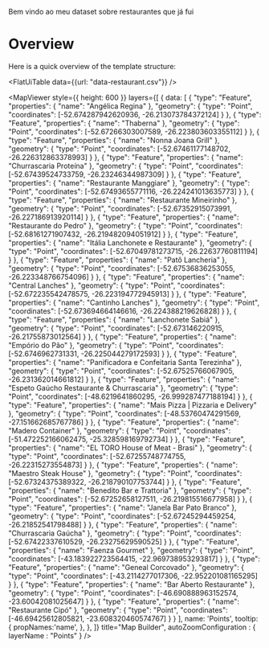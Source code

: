 Bem vindo ao meu dataset sobre restaurantes que já fui

# Overview

Here is a quick overview of the template structure:

<FlatUiTable
data={{url: "data-restaurant.csv"}}
/>

<MapViewer
style={{ height: 600 }}
layers={[
{
data: [
  {
    "type": "Feature",
    "properties": {
      "name": "Angélica Regina"
    },
    "geometry": {
      "type": "Point",
      "coordinates": [-52.674287942620936, -26.213073784372124]
    }
  },
  {
    "type": "Feature",
    "properties": {
      "name": "Thaberna"
    },
    "geometry": {
      "type": "Point",
      "coordinates": [-52.67266303007589, -26.223803603355112]
    }
  },
  {
    "type": "Feature",
    "properties": {
      "name": "Nonna Joana Grill"
    },
    "geometry": {
      "type": "Point",
      "coordinates": [-52.67461177148702, -26.226312863378993]
    }
  },
  {
    "type": "Feature",
    "properties": {
      "name": "Churrascaria Proteína"
    },
    "geometry": {
      "type": "Point",
      "coordinates": [-52.67439524733759, -26.23246344987309]
    }
  },
  {
    "type": "Feature",
    "properties": {
      "name": "Restaurante Manggiare"
    },
    "geometry": {
      "type": "Point",
      "coordinates": [-52.67493655771116, -26.224241013635773]
    }
  },
  {
    "type": "Feature",
    "properties": {
      "name": "Restaurante Mineirinho"
    },
    "geometry": {
      "type": "Point",
      "coordinates": [-52.67352915073991, -26.227186913920114]
    }
  },
  {
    "type": "Feature",
    "properties": {
      "name": "Restaurante do Pedro"
    },
    "geometry": {
      "type": "Point",
      "coordinates": [-52.68161271907432, -26.219482094051912]
    }
  },
  {
    "type": "Feature",
    "properties": {
      "name": "Itália Lanchonete e Restaurante"
    },
    "geometry": {
      "type": "Point",
      "coordinates": [-52.67049781273715, -26.22637760811194]
    }
  },
  {
    "type": "Feature",
    "properties": {
      "name": "Patô Lancheria"
    },
    "geometry": {
      "type": "Point",
      "coordinates": [-52.67536836253055, -26.223348766754096]
    }
  },
  {
    "type": "Feature",
    "properties": {
      "name": "Central Lanches"
    },
    "geometry": {
      "type": "Point",
      "coordinates": [-52.672235542478575, -26.223194772945913]
    }
  },
  {
    "type": "Feature",
    "properties": {
      "name": "Cantinho Lanches"
    },
    "geometry": {
      "type": "Point",
      "coordinates": [-52.673694664146616, -26.224388219626828]
    }
  },
  {
    "type": "Feature",
    "properties": {
      "name": "Lanchonete Sabiá"
    },
    "geometry": {
      "type": "Point",
      "coordinates": [-52.673146220915, -26.21755873012564]
    }
  },
  {
    "type": "Feature",
    "properties": {
      "name": "Empório do Pão"
    },
    "geometry": {
      "type": "Point",
      "coordinates": [-52.6746962731331, -26.225044279172593]
    }
  },
  {
    "type": "Feature",
    "properties": {
      "name": "Panificadora e Confeitaria Santa Terezinha"
    },
    "geometry": {
      "type": "Point",
      "coordinates": [-52.67525766067905, -26.231362014661812]
    }
  },
  {
    "type": "Feature",
    "properties": {
      "name": "Espeto Gaúcho Restaurante & Churrascaria"
    },
    "geometry": {
      "type": "Point",
      "coordinates": [-48.6219641860295, -26.999287477188194]
    }
  },
  {
    "type": "Feature",
    "properties": {
      "name": "Mais Pizza | Pizzaria e Delivery"
    },
    "geometry": {
      "type": "Point",
      "coordinates": [-48.53760474291569, -27.151662685767786]
    }
  },
  {
    "type": "Feature",
    "properties": {
      "name": "Madero Container"
    },
    "geometry": {
      "type": "Point",
      "coordinates": [-51.472252166062475, -25.328598169792734]
    }
  },
  {
    "type": "Feature",
    "properties": {
      "name": "EL TORO House of Meat - Brasi"
    },
    "geometry": {
      "type": "Point",
      "coordinates": [-52.67255748774755, -26.22315273554873]
    }
  },
  {
    "type": "Feature",
    "properties": {
      "name": "Maestro Steak House"
    },
    "geometry": {
      "type": "Point",
      "coordinates": [-52.67324375389322, -26.218790107753744]
    }
  },
  {
    "type": "Feature",
    "properties": {
      "name": "Benedito Bar e Trattoria"
    },
    "geometry": {
      "type": "Point",
      "coordinates": [-52.67252658127511, -26.219815516677958]
    }
  },
  {
    "type": "Feature",
    "properties": {
      "name": "Janela Bar Pato Branco"
    },
    "geometry": {
      "type": "Point",
      "coordinates": [-52.67245294459254, -26.21852541798488]
    }
  },
  {
    "type": "Feature",
    "properties": {
      "name": "Churrascaria Gaúcha"
    },
    "geometry": {
      "type": "Point",
      "coordinates": [-52.67422337610529, -26.23275629590525]
    }
  },
  {
    "type": "Feature",
    "properties": {
      "name": "Faenza Gourmet"
    },
    "geometry": {
      "type": "Point",
      "coordinates": [-43.183922723564415, -22.969738953293817]
    }
  },
  {
    "type": "Feature",
    "properties": {
      "name": "Geneal Corcovado"
    },
    "geometry": {
      "type": "Point",
      "coordinates": [-43.2114277017306, -22.952201081165295]
    }
  },
  {
    "type": "Feature",
    "properties": {
      "name": "Bar Aberto Restaurante"
    },
    "geometry": {
      "type": "Point",
      "coordinates": [-46.690888963152574, -23.60042081025647]
    }
  },
  {
    "type": "Feature",
    "properties": {
      "name": "Restaurante Cipó"
    },
    "geometry": {
      "type": "Point",
      "coordinates": [-46.69425612805821, -23.608320460574767]
    }
  }
],
name: 'Points',
tooltip: {
propNames:'name',
},
},
]}
title="Map Builder",
autoZoomConfiguration : {
layerName : "Points"
}
/>


